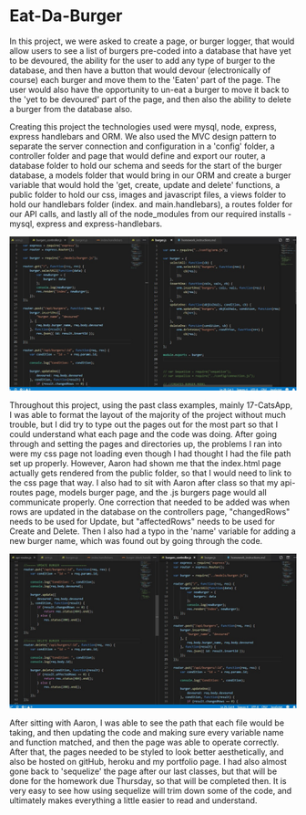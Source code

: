 # Eat-Da-Burger

In this project, we were asked to create a page, or burger logger, that would allow users to see a list of burgers pre-coded into a database that have yet to be devoured, the ability for the user to add any type of burger to the database, and then have a button that would devour (electronically of course) each burger and move them to the 'Eaten' part of the page.  The user would also have the opportunity to un-eat a burger to move it back to the 'yet to be devoured' part of the page, and then also the ability to delete a burger from the database also.

Creating this project the technologies used were mysql, node, express, express handlebars and ORM.  We also used the MVC design pattern to separate the server connection and configuration in a 'config' folder, a controller folder and page that would define and export our router, a database folder to hold our schema and seeds for the start of the burger database, a models folder that would bring in our ORM and create a burger variable that would hold the 'get, create, update and delete' functions, a public folder to hold our css, images and javascript files, a views folder to hold our handlebars folder (index. and main.handlebars), a routes folder for our API calls, and lastly all of the node_modules from our required installs - mysql, express and express-handlebars.

![Burger-ORM-router](public/assets/img/Burger-ORM-router.jpg)

Throughout this project, using the past class examples, mainly 17-CatsApp, I was able to format the layout of the majority of the project without much trouble, but I did try to type out the pages out for the most part so that I could understand what each page and the code was doing.  After going through and setting the pages and directories up, the problems I ran into were my css page not loading even though I had thought I had the file path set up properly.  However, Aaron had shown me that the index.html page actually gets rendered from the public folder, so that I would need to link to the css page that way.  I also had to sit with Aaron after class so that my api-routes page, models burger page, and the .js burgers page would all communicate properly.  One correction that needed to be added was when rows are updated in the database on the controllers page, "changedRows" needs to be used for Update, but "affectedRows" needs to be used for Create and Delete.  Then I also had a typo in the 'name' variable for adding a new burger name, which was found out by going through the code.

![Burger-API-controller](public/assets/img/Burger-API-controller.jpg)

After sitting with Aaron, I was able to see the path that each file would be taking, and then updating the code and making sure every variable name and function matched, and then the page was able to operate correctly.  After that, the pages needed to be styled to look better aesthetically, and also be hosted on gitHub, heroku and my portfolio page.  I had also almost gone back to 'sequelize' the page after our last classes, but that will be done for the homework due Thursday, so that will be completed then.  It is very easy to see how using sequelize will trim down some of the code, and ultimately makes everything a little easier to read and understand.
